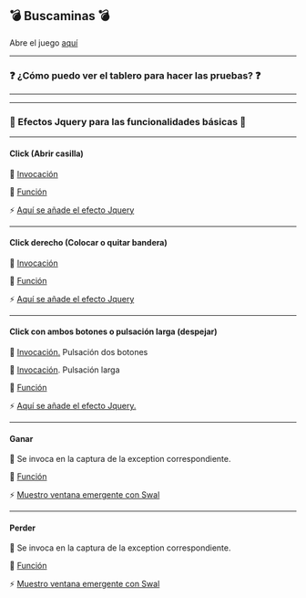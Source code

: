 
:bomb: Buscaminas :bomb:
----
Abre el juego [aquí](https://iesgrancapitan-dwec.github.io/Buscaminas-JesusMejiasLeiva)

------------

 ### :question: ¿Cómo puedo ver el tablero para hacer las pruebas? :question:

------------

------------

 ### :dizzy: Efectos Jquery para las funcionalidades básicas :dizzy:

------------
#### Click (Abrir casilla)

:rocket: [Invocación](https://github.com/iesgrancapitan-dwec/Buscaminas-JesusMejiasLeiva/blob/master/js/gui.js#L96)

:memo: [Función](https://github.com/iesgrancapitan-dwec/Buscaminas-JesusMejiasLeiva/blob/master/js/gui.js#L282)

:zap: [Aquí se añade el efecto Jquery](https://github.com/iesgrancapitan-dwec/Buscaminas-JesusMejiasLeiva/blob/master/js/gui.js#L247)



------------
#### Click derecho (Colocar o quitar bandera)

:rocket: [Invocación](https://github.com/iesgrancapitan-dwec/Buscaminas-JesusMejiasLeiva/blob/master/js/gui.js#L108)

:memo: [Función](https://github.com/iesgrancapitan-dwec/Buscaminas-JesusMejiasLeiva/blob/master/js/gui.js#L316)

:zap: [Aquí se añade el efecto Jquery](https://github.com/iesgrancapitan-dwec/Buscaminas-JesusMejiasLeiva/blob/master/js/gui.js#L324)



------------

#### Click con ambos botones o pulsación larga (despejar)

:rocket: [Invocación.](https://github.com/iesgrancapitan-dwec/Buscaminas-JesusMejiasLeiva/blob/master/js/gui.js#L111) Pulsación dos botones

:rocket: [Invocación](https://github.com/iesgrancapitan-dwec/Buscaminas-JesusMejiasLeiva/blob/master/js/gui.js#L127). Pulsación larga

:memo: [Función](https://github.com/iesgrancapitan-dwec/Buscaminas-JesusMejiasLeiva/blob/master/js/gui.js#L187)

:zap: [Aquí se añade el efecto Jquery.](https://github.com/iesgrancapitan-dwec/Buscaminas-JesusMejiasLeiva/blob/master/js/gui.js#L197)


------------

#### Ganar

:rocket: Se invoca en la captura de la exception correspondiente.

:memo: [Función](https://github.com/iesgrancapitan-dwec/Buscaminas-JesusMejiasLeiva/blob/master/js/gui.js#L355)

:zap: [Muestro ventana emergente con Swal](https://github.com/iesgrancapitan-dwec/Buscaminas-JesusMejiasLeiva/blob/master/js/gui.js#L299)

------------
#### Perder

:rocket: Se invoca en la captura de la exception correspondiente.

:memo: [Función ](https://github.com/iesgrancapitan-dwec/Buscaminas-JesusMejiasLeiva/blob/master/js/gui.js#L355)

:zap: [Muestro ventana emergente con Swal](https://github.com/iesgrancapitan-dwec/Buscaminas-JesusMejiasLeiva/blob/master/js/gui.js#L304)
